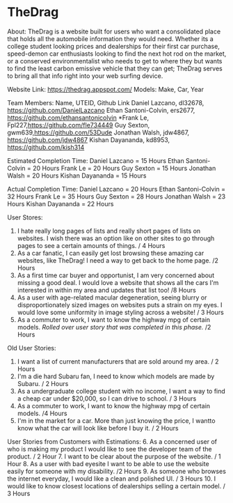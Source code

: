# TheDrag
About: 
TheDrag is a website built for users who want a consolidated place that holds all the automobile information they would need. Whether its a college student looking prices and dealerships for their first car purchase, speed-demon car enthusiasts looking to find the next hot rod on the market, or a conserved environmentalist who needs to get to where they but wants to find the least carbon emissive vehicle that they can get; TheDrag serves to bring all that info right into your web surfing device. 

Website Link: https://thedrag.appspot.com/
Models: Make, Car, Year

Team Members: Name, UTEID, Github Link
Daniel Lazcano, dl32678, https://github.com/DanielLazcano
Ethan Santoni-Colvin, ers2677, https://github.com/ethansantonicolvin
*Frank Le, Fpl227,https://github.com/fle734449
Guy Sexton, gwm639,https://github.com/53Dude
Jonathan Walsh, jdw4867, https://github.com/jdw4867
Kishan Dayananda, kd8953, https://github.com/kish314


Estimated Completion Time:
Daniel Lazcano = 15 Hours
Ethan Santoni-Colvin = 20 Hours
Frank Le = 20 Hours
Guy Sexton = 15 Hours
Jonathan Walsh = 20 Hours 
Kishan Dayananda = 15 Hours


Actual Completion Time:
Daniel Lazcano = 20 Hours
Ethan Santoni-Colvin = 32 Hours
Frank Le = 35 Hours
Guy Sexton = 28 Hours
Jonathan Walsh = 23 Hours
Kishan Dayananda = 22 Hours


User Stores:
1. I hate really long pages of lists and really short pages of lists on websites. I wish there was an option like on other sites to go through pages to see a certain amounts of things. / 4 Hours
2. As a car fanatic, I can easily get lost browsing these amazing car websites, like TheDrag! I need a way to get back to the home page. /2 Hours
3. As a first time car buyer and opportunist, I am very concerned about missing a good deal. I would love a website that shows all the cars I'm interested in within my area and updates that list too! /8 Hours
4. As a user with age-related macular degeneration, seeing blurry or disproportionately sized images on websites puts a strain on my eyes. I would love some uniformity in image styling across a website! / 3 Hours
4. As a commuter to work, I want to know the highway mpg of certain models. *Rolled over user story that was completed in this phase.* /2 Hours



Old User Stories:

1. I want a list of current manufacturers that are sold around my area. / 2 Hours
2. I'm a die hard Subaru fan, I need to know which models are made by Subaru. / 2 Hours
3. As a undergraduate college student with no income, I want a way to find a cheap car under $20,000, so I can drive to school. / 3 Hours
4. As a commuter to work, I want to know the highway mpg of certain models. /4 Hours
5. I'm in the market for a car. More than just knowing the price, I wantto know what the car will look like before I buy it. / 2 Hours

User Stories from Customers with Estimations: 
6. As a concerned user of who is making my product I would like to see the developer team of the product. / 2 Hour
7. I want to be clear about the purpose of the website. / 1 Hour
8. As a user with bad eyesite I want to be able to use the website easily for someone with my disability. /2 Hours
9. As someone who browses the internet everyday, I would like a clean and polished UI. / 3 Hours
10. I would like to know closest locations of dealerships selling a certain model.  / 3 Hours
